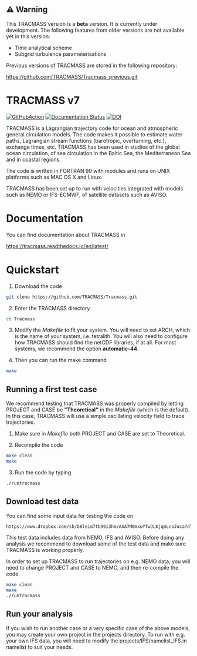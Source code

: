 :warning: Warning
-----------------
This TRACMASS version is a **beta** version.
It is currently under development. The following features from older versions are not available yet in this version:

* Time analytical scheme
* Subgrid turbulence parameterisations

Previous versions of TRACMASS are stored in the following repository:

https://github.com/TRACMASS/Tracmass_previous.git


TRACMASS v7
===========
[![GitHubAction](https://github.com/AitorAldama/Tracmass/workflows/Build%20and%20Test/badge.svg)](https://github.com/AitorAldama/Tracmass/workflows/Build%20and%20Test/badge.svg) [![Documentation Status](https://readthedocs.org/projects/tracmass/badge/?version=latest)](https://tracmass.readthedocs.io/en/latest/?badge=latest) [![DOI](https://zenodo.org/badge/DOI/10.5281/zenodo.4337926.svg)](https://doi.org/10.5281/zenodo.4337926)



TRACMASS is a Lagrangian trajectory code for ocean and atmospheric general circulation models. The code makes it possible to estimate water paths, Lagrangian stream functions (barotropic, overturning, etc.), exchange times, etc. TRACMASS has been used in studies of the global ocean circulation, of sea circulation in the Baltic Sea, the Mediterranean Sea and in coastal regions.

The code is written in FORTRAN 90 with modules and runs on UNIX platforms such as MAC OS X and Linux.

TRACMASS has been set up to run with velocities integrated with models such as NEMO or IFS-ECMWF, of satellite datasets such as AVISO.

Documentation
=============

You can find documentation about TRACMASS in

https://tracmass.readthedocs.io/en/latest/

Quickstart
==========

1. Download the code

```bash
git clone https://github.com/TRACMASS/Tracmass.git
```

2. Enter the TRACMASS directory

```bash
cd Tracmass
```

3. Modify the *Makefile* to fit your system. You will need to set ARCH, which is the name of your system, i.e. tetralith. You will also need to configure how TRACMASS should find the netCDF libraries, if at all. For most systems, we recommend the option **automatic-44**.

4. Then you can run the make command

```bash
make
```

Running a first test case
-------------------------

We recommend testing that TRACMASS was properly compiled by letting PROJECT and CASE be **"Theoretical"** in the *Makefile* (which is the default). In this case, TRACMASS will use a simple oscillating velocity field to trace trajectories.

1. Make sure in *Makefile* both PROJECT and CASE are set to Theoretical.

2. Recompile the code

```bash
make clean
make
```

3. Run the code by typing

```bash
./runtracmass
```

Download test data
------------------

You can find some input data for testing the code on

```bash
https://www.dropbox.com/sh/b6leim7tb99i3hm/AAA7M0mxuYTwJLKjqmLnoJuca?dl=0
```

This test data includes data from NEMO, IFS and AVISO.
Before doing any analysis we recommend to download some of the test data and make sure TRACMASS is working properly.

In order to set up TRACMASS to run trajectories on e.g. NEMO data, you will need to change PROJECT and CASE to NEMO, and then re-compile the code.

```bash
make clean
make
./runtracmass
```

Run your analysis
-----------------

If you wish to run another case or a very specific case of the above models, you may create your own project in the projects directory.
To run with e.g. your own IFS data, you will need to modify the projects/IFS/namelist_IFS.in namelist to suit your needs.
